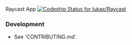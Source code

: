 Raycast App [ ![Codeship Status for lukax/Raycast](https://codeship.io/projects/0fdf9750-0fb3-0132-1c34-2204b975dd06/status?branch=master)](https://codeship.io/projects/32697)

### Development

 - See 'CONTRIBUTING.md'.